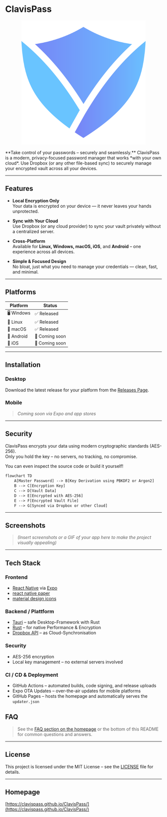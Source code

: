 # ClavisPass
<p align="center">
  <img src="/assets/icon.svg" alt="Screenshot" width="400" />
</p>
**Take control of your passwords – securely and seamlessly.**  
ClavisPass is a modern, privacy-focused password manager that works *with your own cloud*. Use Dropbox (or any other file-based sync) to securely manage your encrypted vault across all your devices.

---

## Features

- **Local Encryption Only**  
  Your data is encrypted on your device — it never leaves your hands unprotected.

- **Sync with Your Cloud**  
  Use Dropbox (or any cloud provider) to sync your vault privately without a centralized server.

- **Cross-Platform**  
  Available for **Linux, Windows, macOS, iOS**, and **Android** – one experience across all devices.

- **Simple & Focused Design**  
  No bloat, just what you need to manage your credentials — clean, fast, and minimal.

---

## Platforms

| Platform | Status |
|---------|--------|
| 🖥️ Windows | ✅ Released |
| 🐧 Linux   | ✅ Released |
| 🍎 macOS   | ✅ Released |
| 📱 Android | 🚧 Coming soon |
| 📱 iOS     | 🚧 Coming soon |

---

## Installation

### Desktop

Download the latest release for your platform from the [Releases Page](https://github.com/ClavisPass/ClavisPass/releases).

### Mobile

> *Coming soon via Expo and app stores*

---

## Security

ClavisPass encrypts your data using modern cryptographic standards (AES-256).  
Only you hold the key – no servers, no tracking, no compromise.

You can even inspect the source code or build it yourself!

```mermaid
flowchart TD
    A[Master Password] --> B[Key Derivation using PBKDF2 or Argon2]
    B --> C[Encryption Key]
    C --> D[Vault Data]
    D --> E[Encrypted with AES-256]
    E --> F[Encrypted Vault File]
    F --> G[Synced via Dropbox or other Cloud]
```

---

## Screenshots

> *(Insert screenshots or a GIF of your app here to make the project visually appealing)*

---

## Tech Stack

### Frontend
- [React Native](https://reactnative.dev/) via [Expo](https://docs.expo.dev/versions/latest/)
- [react native paper](https://callstack.github.io/react-native-paper/docs/)
- [material design icons](https://pictogrammers.com/library/mdi/)

### Backend / Plattform
- [Tauri](https://tauri.app/) – safe Desktop-Framework with Rust
- [Rust](https://www.rust-lang.org/) – for native Performance & Encryption
- [Dropbox API](https://www.dropbox.com/developers) – as Cloud-Synchronisation

### Security
- AES-256 encryption
- Local key management – no external servers involved

### CI / CD & Deployment
- GitHub Actions – automated builds, code signing, and release uploads
- Expo OTA Updates – over-the-air updates for mobile platforms
- GitHub Pages – hosts the homepage and automatically serves the `updater.json`

## FAQ

> See the [FAQ section on the homepage](https://clavispass.github.io/ClavisPass/) or the bottom of this README for common questions and answers.

---

## License

This project is licensed under the MIT License – see the [LICENSE](LICENSE) file for details.

---

## Homepage

[https://clavispass.github.io/ClavisPass/](https://clavispass.github.io/ClavisPass/)